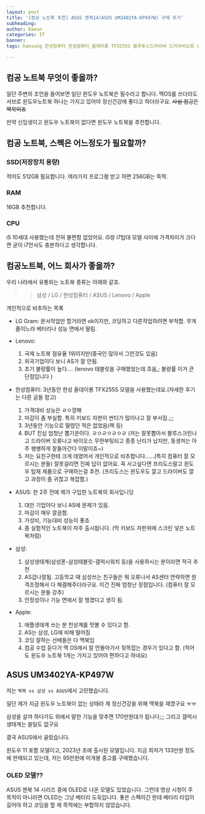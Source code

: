 ```yaml
---
layout: post
title: '[컴공 노트북 추천] ASUS 젠북14(ASUS UM3402YA-KP497W) 구매 후기'
subheading: 
author: Daeun
categories: IT
banner:
tags: hansung 한성컴퓨터 한성컴퓨터_올데이롱 TFX255S 블루투스드라이버 드라이버오류 님은 가셨습니다. ASUS 젠북 zenbook CSE

---
```


## 컴공 노트북 무엇이 좋을까?
일단 주변의 조언을 들어보면 일단 윈도우 노트북은 필수라고 합니다. 맥OS를 쓰더라도 서브로 윈도우노트북 하나는 가지고 있어야 정신건강에 좋다고 하더라구요. ~~사실 컴공은 맥북이죠~~

만약 신입생이고 윈도우 노트북이 없다면 윈도우 노트북을 추천합니다.

## 컴공 노트북, 스펙은 어느정도가 필요할까?
### SSD(저장장치 용량)
적어도 512GB 필요합니다. 여러가지 프로그램 받고 하면 256GB는 뚝딱.

### RAM
16GB 추천합니다. 

### CPU
i5 10세대 사용했는데 전혀 불편함 없었어요. i5랑 i7탑대 모델 사이에 가격차이가 크다면 굳이 i7안사도 충분하다고 생각합니다.

## 컴공노트북, 어느 회사가 좋을까?
우리 나라에서 유통되는 노트북 종류는 아래와 같죠.
>> 삼성 / LG / 한성컴퓨터 / ASUS / Lenovo / Apple

개인적으로 비추하는 목록
- LG Gram: 문서작업만 할거라면 ok이지만, 코딩하고 다른작업하려면 부적합. 무게 줄이느라 베터리나 성능 면에서 딸림.
- Lenovo: 
  1. 국제 노트북 점유율 1위이지만(중국인 많아서 그런것도 있음) 
  2. 외국기업이다 보니 AS가 잘 안됨. 
  3. 초기 불량률이 높다.... (lenovo 태블릿을 구매했었는데 흐음,; 불량률 이거 큰 단점입니다 )

- 한성컴퓨터: 3년동안 한성 올데이롱 TFX255S 모델을 사용했는데요.(자세한 후기는 다른 글들 참고) 
  1. 가격대비 성능은 ㄹㅇ깡패
  2. 마감이 좀 부실함. 특히 키보드 자판이 싼티가 많이나고 잘 부서짐.;;;
  3. 3년동안 기능으로 딸렸던 적은 없었음(렉 등)
  4. BUT 진심 엄청난 뽑기운이다. ㄹㅇㄹㅇㄹㅇㄹ (저는 잘못뽑아서 블루스크린나고 드라이버 오류나고 바이오스 무한부팅되고 종종 난리가 났지만, 동생꺼는 아주 쌩쌩하게 잘돌아간다 이말이죠~)
  5. 저는 요친구한테 크게 데였어서 개인적으로 비추합니다......(특히 컴퓨터 잘 모르시는 분들) 잘못걸리면 진짜 답이 없어요. 꼭 사고싶다면 프리도스말고 윈도우 탑재 제품으로 구매하는걸 추천. (프리도스는 윈도우도 깔고 드라이버도 깔고 과정이 좀 귀찮고 복잡함.)

- ASUS: 한 2주 전에 제가 구입한 노트북의 회사입니당
  1. 대만 기업이다 보니 AS에 문제가 있음.
  2. 마감이 매우 깔끔함.
  3. 가성비, 기능대비 성능이 좋죠
  4. 좀 실험적인 노트북이 자주 출시됩니다. (막 키보드 자판위에 스크린 넣은 노트북처럼)

- 삼성: 
  1. 삼성생태계(삼성폰-삼성태블릿-갤럭시워치 등)을 사용하시는 분이라면 적극 추천
  2. AS겁나잘됨. 고등학교 때 삼성쓰는 친구들은 뭐 오류나서 AS센터 연락하면 원격조정해서 다 해결해주더라구요. 이건 진짜 엄청난 장점입니다. (컴퓨터 잘 모르시는 분들 강추)
  3. 안정성이나 기능 면에서 잘 챙겼다고 생각 됨.

- Apple:
  1. 애플생태계 쓰는 분 천상계를 맛볼 수 있다고 함.
  2. AS는 삼성, LG에 비해 떨어짐
  3. 코딩 잘하는 선배들은 다 맥북임
  4. 컴공 수업 듣다가 맥 OS에서 잘 안돌아가서 뒷목잡는 경우가 있다고 함. (적어도 윈도우 노트북 1개는 가지고 있어야 편하다고 하네요)

## ASUS UM3402YA-KP497W

저는 `맥북 vs 삼성 vs ASUS`에서 고민했습니다. 

일단 제가 지금 윈도우 노트북이 없는 상태라 제 정신건강을 위해 맥북을 재꼈구요 ㅠㅠ

삼성을 살까 하다가도 위에서 말한 기능을 맞추면 170만원대가 됩니다;;; 그리고 갤럭시 생태계는 쓸일도 없구요

결국 ASUS에서 골랐습니다.

윈도우 11 포함 모델이고, 2023년 초에 출시된 모델입니다.
지금 최저가 133만원 정도에 판매되고 있는데, 저는 95만원에 미개봉 중고를 구매했습니다. 

### OLED 모델??
ASUS 젠북 14 시리즈 중에 OLED로 나온 모델도 있었습니다. 그런데 영상 시청이 주 목적이 아니라면 OLED는 그냥 베터리 도둑입니다. 좋은 스펙이긴 한데 베터리 타입이 길어야 하고 코딩을 할 제 목적에는 부합하지 않았습니다.